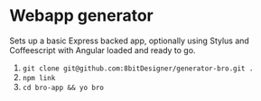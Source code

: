 # Webapp generator

Sets up a basic Express backed app, optionally using Stylus and Coffeescript
with Angular loaded and ready to go.

1. `git clone git@github.com:8bitDesigner/generator-bro.git .`
2. `npm link`
3. `cd bro-app && yo bro`

